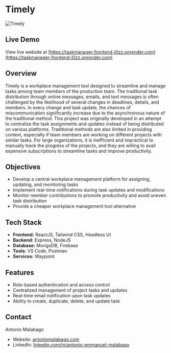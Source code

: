 # Timely

![Timely](https://res.cloudinary.com/de86eimvq/image/upload/v1727171927/portfolio/Projects/previews/timely.png)

## Live Demo

View live website at [https://taskmanager-frontend-i0zz.onrender.com](https://taskmanager-frontend-i0zz.onrender.com)

## Overview

Timely is a workplace management tool designed to streamline and manage tasks among team members of the production team. The traditional task distribution through online messages, emails, and text messages is often challenged by the likelihood of several changes in deadlines, details, and members. In every change and task update, the chances of miscommunication significantly increase due to the asynchronous nature of the traditional method. This project was originally developed in an attempt to centralize the task assignments and updates instead of being distributed on various platforms. Traditional methods are also limited in providing context, especially if team members are working on different projects with similar tasks. For large organizations, it is inefficient and impractical to manually track the progress of the projects, and they are willing to avail expensive subscriptions to streamline tasks and improve productivity.

## Objectives

- Develop a central workplace management platform for assigning, updating, and monitoring tasks
- Implement real-time notifications during task updates and modifications
- Monitor member contributions to promote productivity and avoid uneven task distribution
- Provide a cheaper workplace management tool alternative

## Tech Stack

- **Frontend:** ReactJS, Tailwind CSS, Headless UI
- **Backend:** Express, NodeJS
- **Database:** MongoDB, Firebase
- **Tools:** VS Code, Postman
- **Services:** Waypoint

## Features

- Role-based authentication and access control
- Centralized management of project tasks and updates
- Real-time email notification upon task updates
- Ability to create, duplicate, delete, and update task

## Contact

Antonio Malabago
- Website: [antoniomalabago.com](https://antoniomalabago.com)
- LinkedIn: [linkedin.com/in/antonio-emmanuel-malabago](https://www.linkedin.com/in/antonio-emmanuel-malabago/)
